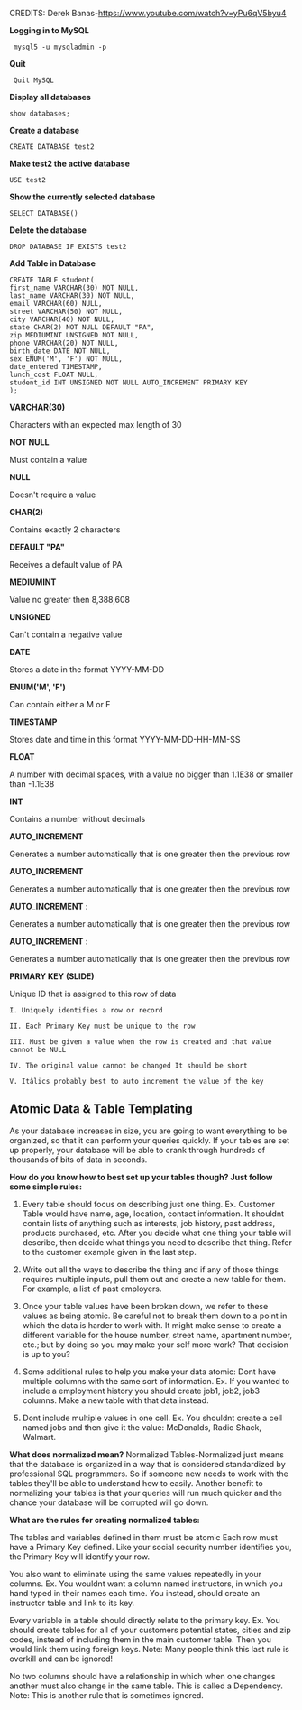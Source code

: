 
CREDITS: Derek Banas-https://www.youtube.com/watch?v=yPu6qV5byu4

 **Logging in to MySQL**
 
 	 mysql5 -u mysqladmin -p
 
 **Quit**

	 Quit MySQL
   
**Display all databases**
   
    show databases;
    
    
**Create a database**
    
    CREATE DATABASE test2
    
**Make test2 the active database**
  
    USE test2
   
 **Show the currently selected database**
    
    SELECT DATABASE()
          
**Delete the  database**
    
    DROP DATABASE IF EXISTS test2
    
    
**Add Table in Database**
```
CREATE TABLE student(
first_name VARCHAR(30) NOT NULL,
last_name VARCHAR(30) NOT NULL,
email VARCHAR(60) NULL,
street VARCHAR(50) NOT NULL,
city VARCHAR(40) NOT NULL,
state CHAR(2) NOT NULL DEFAULT "PA",
zip MEDIUMINT UNSIGNED NOT NULL,
phone VARCHAR(20) NOT NULL,
birth_date DATE NOT NULL,
sex ENUM('M', 'F') NOT NULL,
date_entered TIMESTAMP,
lunch_cost FLOAT NULL,
student_id INT UNSIGNED NOT NULL AUTO_INCREMENT PRIMARY KEY
);
```


**VARCHAR(30)** 

Characters with an expected max length of 30

**NOT NULL** 

 Must contain a value

**NULL** 

 Doesn't require a value

**CHAR(2)** 

 Contains exactly 2 characters

**DEFAULT "PA"** 

 Receives a default value of PA

**MEDIUMINT** 

 Value no greater then 8,388,608

**UNSIGNED** 

 Can't contain a negative value

**DATE** 

 Stores a date in the format YYYY-MM-DD

**ENUM('M', 'F')** 

 Can contain either a M or F

**TIMESTAMP** 

 Stores date and time in this format YYYY-MM-DD-HH-MM-SS

**FLOAT** 

 A number with decimal spaces, with a value no bigger than 1.1E38 or smaller than -1.1E38

**INT** 

 Contains a number without decimals

**AUTO_INCREMENT** 

 Generates a number automatically that is one greater then the previous row

**AUTO_INCREMENT** 

 Generates a number automatically that is one greater then the previous row

**AUTO_INCREMENT** : 

Generates a number automatically that is one greater then the previous row


**AUTO_INCREMENT** :

Generates a number automatically that is one greater then the previous row

**PRIMARY KEY (SLIDE)**

Unique ID that is assigned to this row of data

	I. Uniquely identifies a row or record 
	
	II. Each Primary Key must be unique to the row 
	
	III. Must be given a value when the row is created and that value cannot be NULL 
	
	IV. The original value cannot be changed It should be short 
	
	V. Itâlics probably best to auto increment the value of the key



## Atomic Data & Table Templating ##

As your database increases in size, you are going to want everything to be organized, so that it can perform your queries quickly. If your tables are set up properly, your database will be able to crank through hundreds of thousands of bits of data in seconds.

**How do you know how to best set up your tables though? Just follow some simple rules:**

1. Every table should focus on describing just one thing. Ex. Customer Table would have name, age, location, contact information. It shouldnt contain lists of anything such as interests, job history, past address, products purchased, etc.
After you decide what one thing your table will describe, then decide what things you need to describe that thing. Refer to the customer example given in the last step.

2. Write out all the ways to describe the thing and if any of those things requires multiple inputs, pull them out and create a new table for them. For example, a list of past employers.

3. Once your table values have been broken down, we refer to these values as being atomic. Be careful not to break them down to a point in which the data is harder to work with. It might make sense to create a different variable for the house number, street name, apartment number, etc.; but by doing so you may make your self more work? That decision is up to you?

4. Some additional rules to help you make your data atomic: Dont have multiple columns with the same sort of information. Ex. If you wanted to include a employment history you should create job1, job2, job3 columns. Make a new table with that data instead.

5. Dont include multiple values in one cell. Ex. You shouldnt create a cell named jobs and then give it the value: McDonalds, Radio Shack, Walmart.


**What does normalized mean?**
Normalized Tables-Normalized just means that the database is organized in a way that is considered standardized by professional SQL programmers. So if someone new needs to work with the tables they'll be able to understand how to easily.
Another benefit to normalizing your tables is that your queries will run much quicker and the chance your database will be corrupted will go down. 

**What are the rules for creating normalized tables:**

The tables and variables defined in them must be atomic Each row must have a Primary Key defined. Like your social security number identifies you, the Primary Key will identify your row. 

You also want to eliminate using the same values repeatedly in your columns. Ex. You wouldnt want a column named instructors, in which you hand typed in their names each time. You instead, should create an instructor table and link to its key. 

Every variable in a table should directly relate to the primary key. Ex. You should create tables for all of your customers potential states, cities and zip codes, instead of including them in the main customer table. Then you would link them using foreign keys. Note: Many people think this last rule is overkill and can be ignored! 

No two columns should have a relationship in which when one changes another must also change in the same table. This is called a Dependency. Note: This is another rule that is sometimes ignored.

